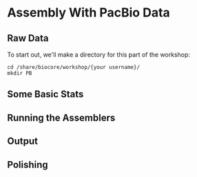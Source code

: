 Assembly With PacBio Data
==========================

Raw Data
--------------------------------

To start out, we'll make a directory for this part of the workshop:

    cd /share/biocore/workshop/{your username}/
    mkdir PB

Some Basic Stats
-------------------

Running the Assemblers
--------------------------

Output
-------------

Polishing
------------





